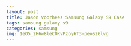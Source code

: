 ```yaml
---
layout: post
title: Jason Voorhees Samsung Galaxy S9 Case
tags: samsung galaxy s9
categories: samsung
img: 1eO5_2H6w8leC0KvPzoy6T3-peoS2Glvg
---
```

